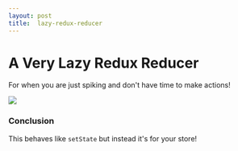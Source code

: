 ```yaml
---
layout: post
title:  lazy-redux-reducer
---
```


# A Very Lazy Redux Reducer

For when you are just spiking and don't have time to make actions!

![](https://pbs.twimg.com/media/DpRmoFJVAAAOZ4Z.png)

### Conclusion

This behaves like `setState` but instead it's for your store!
